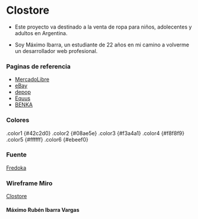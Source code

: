 # Clostore
 - Este proyecto va destinado a la venta de ropa para niños, adolecentes y adultos en Argentina.

 - Soy Máximo Ibarra, un estudiante de 22 años en mi camino a volverme un desarrollador web profesional.
 

### Paginas de referencia

- [MercadoLibre](https://www.mercadolibre.com.ar/)
- [eBay](https://www.ebay.com/)
- [depop](https://www.depop.com/)
- [Equus](https://www.equus.com.ar/)
- [BENKA](https://www.benka.com.ar/)

### Colores

.color1 {#42c2d0}
.color2 {#08ae5e}
.color3 {#f3a4a1}
.color4 {#f8f8f9}
.color5 {#ffffff}
.color6 {#ebeef0}

### Fuente

[Fredoka](https://fonts.google.com/specimen/Fredoka)

### Wireframe Miro

[Clostore](https://miro.com/app/board/uXjVLJPWL2s=/?share_link_id=406764577758)

#### Máximo Rubén Ibarra Vargas 
